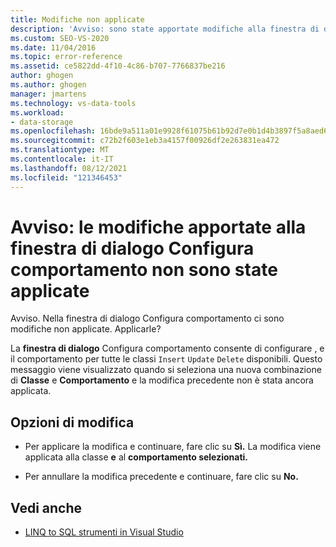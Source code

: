 ```yaml
---
title: Modifiche non applicate
description: 'Avviso: sono state apportate modifiche alla finestra di dialogo Configura comportamento che non sono state applicate. Visualizzare informazioni su questo Visual Studio O/R Designer.'
ms.custom: SEO-VS-2020
ms.date: 11/04/2016
ms.topic: error-reference
ms.assetid: ce5822dd-4f10-4c86-b707-7766837be216
author: ghogen
ms.author: ghogen
manager: jmartens
ms.technology: vs-data-tools
ms.workload:
- data-storage
ms.openlocfilehash: 16bde9a511a01e9928f61075b61b92d7e0b1d4b3897f5a8aed69d3155a94134b
ms.sourcegitcommit: c72b2f603e1eb3a4157f00926df2e263831ea472
ms.translationtype: MT
ms.contentlocale: it-IT
ms.lasthandoff: 08/12/2021
ms.locfileid: "121346453"
---
```

# <a name="warning-changes-have-been-made-to-the-configure-behavior-dialog-box-that-have-not-been-applied"></a>Avviso: le modifiche apportate alla finestra di dialogo Configura comportamento non sono state applicate

Avviso. Nella finestra di dialogo Configura comportamento ci sono modifiche non applicate. Applicarle?

La **finestra di dialogo** Configura comportamento consente di configurare , e il comportamento per tutte le classi `Insert` `Update` `Delete` disponibili. Questo messaggio viene visualizzato quando si seleziona una nuova combinazione di **Classe** e **Comportamento** e la modifica precedente non è stata ancora applicata.

## <a name="change-options"></a>Opzioni di modifica

- Per applicare la modifica e continuare, fare clic su **Sì.** La modifica viene applicata alla classe **e** al **comportamento selezionati.**

- Per annullare la modifica precedente e continuare, fare clic su **No.**

## <a name="see-also"></a>Vedi anche

- [LINQ to SQL strumenti in Visual Studio](../data-tools/linq-to-sql-tools-in-visual-studio2.md)